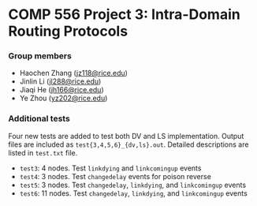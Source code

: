 # COMP 556 Project 3: Intra-Domain Routing Protocols

### Group members
* Haochen Zhang (jz118@rice.edu)
* Jinlin Li (jl288@rice.edu)
* Jiaqi He (jh166@rice.edu)
* Ye Zhou (yz202@rice.edu)

### Additional tests  
Four new tests are added to test both DV and LS implementation. Output files are included as `test{3,4,5,6}_{dv,ls}.out`. Detailed descriptions are listed in `test.txt` file.    
* `test3`: 4 nodes. Test `linkdying` and `linkcomingup` events
* `test4`: 3 nodes. Test `changedelay` events for poison reverse
* `test5`: 3 nodes. Test `changedelay`, `linkdying`, and `linkcomingup` events
* `test6`: 11 nodes. Test `changedelay`, `linkdying`, and `linkcomingup` events
